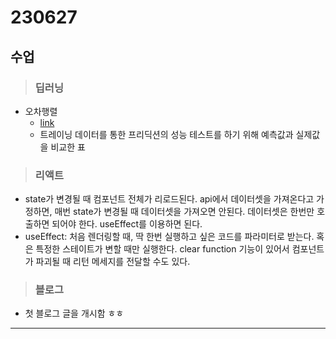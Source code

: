 # 230627

## 수업

> ### 딥러닝

- 오차행렬
  - [link](https://leedakyeong.tistory.com/entry/%EB%B6%84%EB%A5%98-%EB%AA%A8%EB%8D%B8-%EC%84%B1%EB%8A%A5-%ED%8F%89%EA%B0%80-%EC%A7%80%ED%91%9C-Confusion-Matrix%EB%9E%80-%EC%A0%95%ED%99%95%EB%8F%84Accuracy-%EC%A0%95%EB%B0%80%EB%8F%84Precision-%EC%9E%AC%ED%98%84%EB%8F%84Recall-F1-Score)
  - 트레이닝 데이터를 통한 프리딕션의 성능 테스트를 하기 위해 예측값과 실제값을 비교한 표

> ### 리액트

- state가 변경될 때 컴포넌트 전체가 리로드된다. api에서 데이터셋을 가져온다고 가정하면, 매번 state가 변경될 때 데이터셋을 가져오면 안된다. 데이터셋은 한번만 호출하면 되어야 한다. useEffect를 이용하면 된다.
- useEffect: 처음 렌더링할 때, 딱 한번 실행하고 싶은 코드를 파라미터로 받는다. 혹은 특정한 스테이트가 변할 때만 실행한다. clear function 기능이 있어서 컴포넌트가 파괴될 때 리턴 메세지를 전달할 수도 있다.

> ### 블로그

- 첫 블로그 글을 개시함 ㅎㅎ

---
